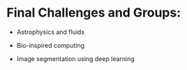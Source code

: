 # Final Challenges and Groups:

- Astrophysics and fluids

- Bio-inspired computing

- Image segmentation using deep learning
